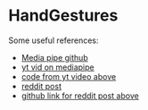 # HandGestures

Some useful references:

<ul>
  <li><a href = "https://github.com/google/mediapipe/tree/master/mediapipe/python/solutions" target = "_blank">Media pipe github</a></li>
  <li><a href = "https://www.youtube.com/watch?v=vQZ4IvB07ec&t=1153s" target="_blank">yt vid on mediapipe</a></li>
  <li><a href = https://github.com/nicknochnack/MediaPipeHandPose/blob/main/Handpose%20Tutorial.ipynb target="_blank">code from yt video above</a></li>
  <li><a href = "https://www.reddit.com/r/learnmachinelearning/comments/n9zr8j/project_my_friend_and_i_made_a_hand_gesturebased/">reddit post</a></li>
  <li><a href = "https://github.com/luizhss/Gesture_Hand_Controller">github link for reddit post above</a></li>
</ul>

